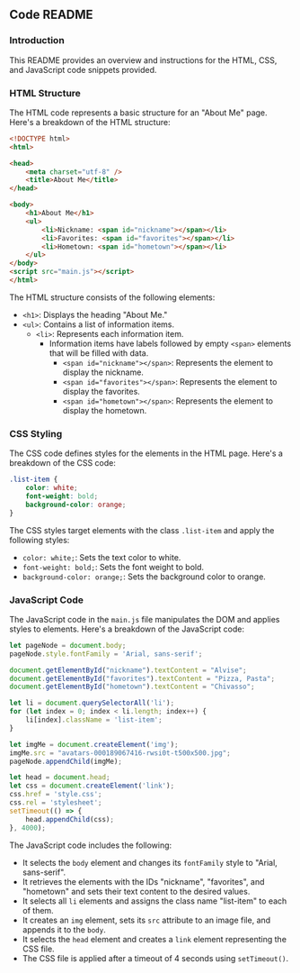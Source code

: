 ## Code README

### Introduction
This README provides an overview and instructions for the HTML, CSS, and JavaScript code snippets provided.

### HTML Structure
The HTML code represents a basic structure for an "About Me" page. Here's a breakdown of the HTML structure:

```html
<!DOCTYPE html>
<html>

<head>
    <meta charset="utf-8" />
    <title>About Me</title>
</head>

<body>
    <h1>About Me</h1>
    <ul>
        <li>Nickname: <span id="nickname"></span></li>
        <li>Favorites: <span id="favorites"></span></li>
        <li>Hometown: <span id="hometown"></span></li>
    </ul>
</body>
<script src="main.js"></script>
</html>
```

The HTML structure consists of the following elements:
- `<h1>`: Displays the heading "About Me."
- `<ul>`: Contains a list of information items.
  - `<li>`: Represents each information item.
    - Information items have labels followed by empty `<span>` elements that will be filled with data.
      - `<span id="nickname"></span>`: Represents the element to display the nickname.
      - `<span id="favorites"></span>`: Represents the element to display the favorites.
      - `<span id="hometown"></span>`: Represents the element to display the hometown.
      
### CSS Styling
The CSS code defines styles for the elements in the HTML page. Here's a breakdown of the CSS code:

```css
.list-item {
    color: white;
    font-weight: bold;
    background-color: orange;
}
```

The CSS styles target elements with the class `.list-item` and apply the following styles:
- `color: white;`: Sets the text color to white.
- `font-weight: bold;`: Sets the font weight to bold.
- `background-color: orange;`: Sets the background color to orange.

### JavaScript Code
The JavaScript code in the `main.js` file manipulates the DOM and applies styles to elements. Here's a breakdown of the JavaScript code:

```javascript
let pageNode = document.body;
pageNode.style.fontFamily = 'Arial, sans-serif';

document.getElementById("nickname").textContent = "Alvise";
document.getElementById("favorites").textContent = "Pizza, Pasta";
document.getElementById("hometown").textContent = "Chivasso";

let li = document.querySelectorAll('li');
for (let index = 0; index < li.length; index++) {
    li[index].className = 'list-item';
}

let imgMe = document.createElement('img');
imgMe.src = "avatars-000189067416-rwsi0t-t500x500.jpg";
pageNode.appendChild(imgMe);

let head = document.head;
let css = document.createElement('link');
css.href = 'style.css';
css.rel = 'stylesheet';
setTimeout(() => {
    head.appendChild(css);
}, 4000);
```

The JavaScript code includes the following:
- It selects the `body` element and changes its `fontFamily` style to "Arial, sans-serif".
- It retrieves the elements with the IDs "nickname", "favorites", and "hometown" and sets their text content to the desired values.
- It selects all `li` elements and assigns the class name "list-item" to each of them.
- It creates an `img` element, sets its `src` attribute to an image file, and appends it to the `body`.
- It selects the `head` element and creates a `link` element representing the CSS file.
- The CSS file is applied after a timeout of 4 seconds using `setTimeout()`.